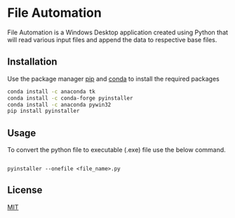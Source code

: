 # File Automation

File Automation is a Windows Desktop application created using Python that will read various input files and append the data to respective base files.

## Installation

Use the package manager [pip](https://pip.pypa.io/en/stable/) and  [conda](https://docs.conda.io/projects/conda/en/latest/commands/install.html) to install the required packages

```bash
conda install -c anaconda tk
conda install -c conda-forge pyinstaller
conda install -c anaconda pywin32
pip install pyinstaller
```

## Usage
To convert the python file to executable (.exe) file use the below command.
```Anaconda Prompt

pyinstaller --onefile <file_name>.py
```

## License
[MIT](https://choosealicense.com/licenses/mit/)
